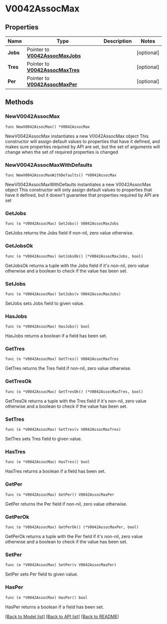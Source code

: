 # V0042AssocMax

## Properties

Name | Type | Description | Notes
------------ | ------------- | ------------- | -------------
**Jobs** | Pointer to [**V0042AssocMaxJobs**](V0042AssocMaxJobs.md) |  | [optional] 
**Tres** | Pointer to [**V0042AssocMaxTres**](V0042AssocMaxTres.md) |  | [optional] 
**Per** | Pointer to [**V0042AssocMaxPer**](V0042AssocMaxPer.md) |  | [optional] 

## Methods

### NewV0042AssocMax

`func NewV0042AssocMax() *V0042AssocMax`

NewV0042AssocMax instantiates a new V0042AssocMax object
This constructor will assign default values to properties that have it defined,
and makes sure properties required by API are set, but the set of arguments
will change when the set of required properties is changed

### NewV0042AssocMaxWithDefaults

`func NewV0042AssocMaxWithDefaults() *V0042AssocMax`

NewV0042AssocMaxWithDefaults instantiates a new V0042AssocMax object
This constructor will only assign default values to properties that have it defined,
but it doesn't guarantee that properties required by API are set

### GetJobs

`func (o *V0042AssocMax) GetJobs() V0042AssocMaxJobs`

GetJobs returns the Jobs field if non-nil, zero value otherwise.

### GetJobsOk

`func (o *V0042AssocMax) GetJobsOk() (*V0042AssocMaxJobs, bool)`

GetJobsOk returns a tuple with the Jobs field if it's non-nil, zero value otherwise
and a boolean to check if the value has been set.

### SetJobs

`func (o *V0042AssocMax) SetJobs(v V0042AssocMaxJobs)`

SetJobs sets Jobs field to given value.

### HasJobs

`func (o *V0042AssocMax) HasJobs() bool`

HasJobs returns a boolean if a field has been set.

### GetTres

`func (o *V0042AssocMax) GetTres() V0042AssocMaxTres`

GetTres returns the Tres field if non-nil, zero value otherwise.

### GetTresOk

`func (o *V0042AssocMax) GetTresOk() (*V0042AssocMaxTres, bool)`

GetTresOk returns a tuple with the Tres field if it's non-nil, zero value otherwise
and a boolean to check if the value has been set.

### SetTres

`func (o *V0042AssocMax) SetTres(v V0042AssocMaxTres)`

SetTres sets Tres field to given value.

### HasTres

`func (o *V0042AssocMax) HasTres() bool`

HasTres returns a boolean if a field has been set.

### GetPer

`func (o *V0042AssocMax) GetPer() V0042AssocMaxPer`

GetPer returns the Per field if non-nil, zero value otherwise.

### GetPerOk

`func (o *V0042AssocMax) GetPerOk() (*V0042AssocMaxPer, bool)`

GetPerOk returns a tuple with the Per field if it's non-nil, zero value otherwise
and a boolean to check if the value has been set.

### SetPer

`func (o *V0042AssocMax) SetPer(v V0042AssocMaxPer)`

SetPer sets Per field to given value.

### HasPer

`func (o *V0042AssocMax) HasPer() bool`

HasPer returns a boolean if a field has been set.


[[Back to Model list]](../README.md#documentation-for-models) [[Back to API list]](../README.md#documentation-for-api-endpoints) [[Back to README]](../README.md)


